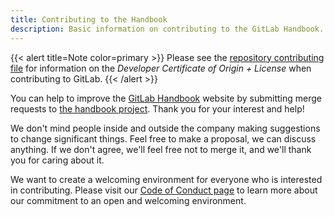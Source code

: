 ```yaml
---
title: Contributing to the Handbook
description: Basic information on contributing to the GitLab Handbook.
---
```


{{< alert title=Note color=primary >}}
Please see the [repository contributing file](https://gitlab.com/gitlab-com/content-sites/handbook/-/blob/main/CONTRIBUTING.md) for information on the *Developer Certificate of Origin + License* when contributing to GitLab.
{{< /alert >}}

You can help to improve the [GitLab Handbook](/) website by submitting merge requests to [the handbook project](https://gitlab.com/gitlab-com/content-sites/handbook/).
Thank you for your interest and help!

We don't mind people inside and outside the company making suggestions to change significant things.
Feel free to make a proposal, we can discuss anything. If we don't agree, we'll feel free not to merge it, and we'll thank you for caring about it.

We want to create a welcoming environment for everyone who is interested in contributing. Please visit our [Code of Conduct page](https://about.gitlab.com/community/contribute/code-of-conduct/) to learn more about our commitment to an open and welcoming environment.
